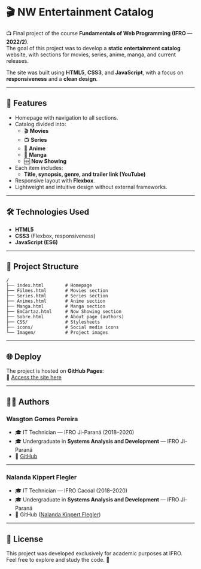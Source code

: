 # 🎬 NW Entertainment Catalog

📺 Final project of the course **Fundamentals of Web Programming (IFRO — 2022/2)**.  
The goal of this project was to develop a **static entertainment catalog** website, with sections for movies, series, anime, manga, and current releases.

The site was built using **HTML5**, **CSS3**, and **JavaScript**, with a focus on **responsiveness** and a **clean design**.

---

## 🚀 Features
- Homepage with navigation to all sections.
- Catalog divided into:
  - 🎬 **Movies**
  - 📺 **Series**
  - 🎌 **Anime**
  - 📖 **Manga**
  - 🆕 **Now Showing**
- Each item includes:
  - **Title, synopsis, genre, and trailer link (YouTube)**
- Responsive layout with **Flexbox**.
- Lightweight and intuitive design without external frameworks.

---

## 🛠️ Technologies Used
- **HTML5**
- **CSS3** (Flexbox, responsiveness)
- **JavaScript (ES6)**

---

## 📂 Project Structure
```
/
├── index.html        # Homepage
├── Filmes.html       # Movies section
├── Series.html       # Series section
├── Animes.html       # Anime section
├── Manga.html        # Manga section
├── EmCartaz.html     # Now Showing section
├── Sobre.html        # About page (authors)
├── CSS/              # Stylesheets
├── icons/            # Social media icons
└── Imagem/           # Project images
```

---

## 🌐 Deploy
The project is hosted on **GitHub Pages**:  
🔗 [Access the site here](https://wasgtongomes.github.io/NW-Entertainment-Catalog/)

---

## 👨‍💻 Authors

### Wasgton Gomes Pereira
- 🎓 IT Technician — IFRO Ji-Paraná (2018–2020)  
- 🎓 Undergraduate in **Systems Analysis and Development** — IFRO Ji-Paraná  
- 📌 [GitHub](https://github.com/WasgtonGomes)  

---

### Nalanda Kippert Flegler
- 🎓 IT Technician — IFRO Cacoal (2018–2020)  
- 🎓 Undergraduate in **Systems Analysis and Development** — IFRO Ji-Paraná  
- 📌 GitHub ([Nalanda Kippert Flegler](https://github.com/Nalanda-k-F))  

---

## 📜 License
This project was developed exclusively for academic purposes at IFRO.  
Feel free to explore and study the code. 🚀
